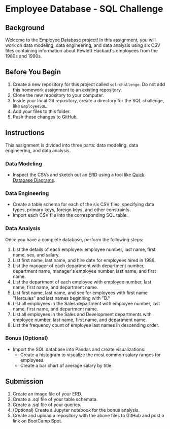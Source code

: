 # Employee Database - SQL Challenge

## Background
Welcome to the Employee Database project! In this assignment, you will work on data modeling, data engineering, and data analysis using six CSV files containing information about Pewlett Hackard's employees from the 1980s and 1990s.

## Before You Begin
1. Create a new repository for this project called `sql-challenge`. Do not add this homework assignment to an existing repository.
2. Clone the new repository to your computer.
3. Inside your local Git repository, create a directory for the SQL challenge, like `EmployeeSQL`.
4. Add your files to this folder.
5. Push these changes to GitHub.

## Instructions
This assignment is divided into three parts: data modeling, data engineering, and data analysis.

### Data Modeling
- Inspect the CSVs and sketch out an ERD using a tool like [Quick Database Diagrams](http://www.quickdatabasediagrams.com).

### Data Engineering
- Create a table schema for each of the six CSV files, specifying data types, primary keys, foreign keys, and other constraints.
- Import each CSV file into the corresponding SQL table.

### Data Analysis
Once you have a complete database, perform the following steps:

1. List the details of each employee: employee number, last name, first name, sex, and salary.
2. List first name, last name, and hire date for employees hired in 1986.
3. List the manager of each department with department number, department name, manager's employee number, last name, and first name.
4. List the department of each employee with employee number, last name, first name, and department name.
5. List first name, last name, and sex for employees with first name "Hercules" and last names beginning with "B."
6. List all employees in the Sales department with employee number, last name, first name, and department name.
7. List all employees in the Sales and Development departments with employee number, last name, first name, and department name.
8. List the frequency count of employee last names in descending order.

### Bonus (Optional)
- Import the SQL database into Pandas and create visualizations:
    - Create a histogram to visualize the most common salary ranges for employees.
    - Create a bar chart of average salary by title.

## Submission
1. Create an image file of your ERD.
2. Create a .sql file of your table schemata.
3. Create a .sql file of your queries.
4. (Optional) Create a Jupyter notebook for the bonus analysis.
5. Create and upload a repository with the above files to GitHub and post a link on BootCamp Spot.
